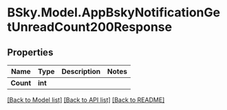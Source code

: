# BSky.Model.AppBskyNotificationGetUnreadCount200Response

## Properties

Name | Type | Description | Notes
------------ | ------------- | ------------- | -------------
**Count** | **int** |  | 

[[Back to Model list]](../README.md#documentation-for-models) [[Back to API list]](../README.md#documentation-for-api-endpoints) [[Back to README]](../README.md)

